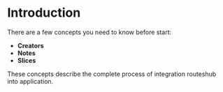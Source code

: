 # Introduction

There are a few concepts you need to know before start:

* **Creators**
* **Notes**
* **Slices**

These concepts describe the complete process of integration routeshub into application.


